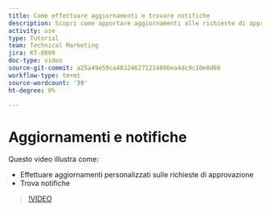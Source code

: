 ```yaml
---
title: Come effettuare aggiornamenti e trovare notifiche
description: Scopri come apportare aggiornamenti alle richieste di approvazione e trovare le notifiche.
activity: use
type: Tutorial
team: Technical Marketing
jira: KT-8809
doc-type: video
source-git-commit: a25a49e59ca483246271214886ea4dc9c10e8d66
workflow-type: tm+mt
source-wordcount: '39'
ht-degree: 0%

---
```


# Aggiornamenti e notifiche

Questo video illustra come:

* Effettuare aggiornamenti personalizzati sulle richieste di approvazione
* Trova notifiche

>[!VIDEO](https://video.tv.adobe.com/v/335109/?quality=12&learn=on)

<!---
learn more URLS
Tag others on updates
Update work
--->
